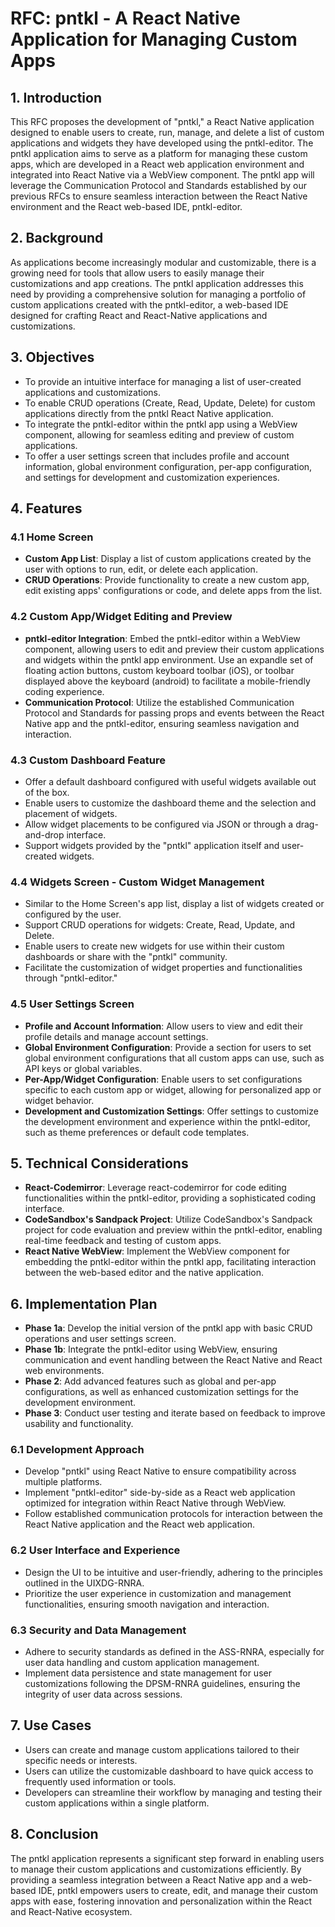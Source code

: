# RFC: pntkl - A React Native Application for Managing Custom Apps

## 1. Introduction

This RFC proposes the development of "pntkl," a React Native application designed to enable users to create, run, manage, and delete a list of custom applications and widgets they have developed using the pntkl-editor. The pntkl application aims to serve as a platform for managing these custom apps, which are developed in a React web application environment and integrated into React Native via a WebView component. The pntkl app will leverage the Communication Protocol and Standards established by our previous RFCs to ensure seamless interaction between the React Native environment and the React web-based IDE, pntkl-editor.

## 2. Background

As applications become increasingly modular and customizable, there is a growing need for tools that allow users to easily manage their customizations and app creations. The pntkl application addresses this need by providing a comprehensive solution for managing a portfolio of custom applications created with the pntkl-editor, a web-based IDE designed for crafting React and React-Native applications and customizations.

## 3. Objectives

- To provide an intuitive interface for managing a list of user-created applications and customizations.
- To enable CRUD operations (Create, Read, Update, Delete) for custom applications directly from the pntkl React Native application.
- To integrate the pntkl-editor within the pntkl app using a WebView component, allowing for seamless editing and preview of custom applications.
- To offer a user settings screen that includes profile and account information, global environment configuration, per-app configuration, and settings for development and customization experiences.

## 4. Features

### 4.1 Home Screen

- **Custom App List**: Display a list of custom applications created by the user with options to run, edit, or delete each application.
- **CRUD Operations**: Provide functionality to create a new custom app, edit existing apps' configurations or code, and delete apps from the list.

### 4.2 Custom App/Widget Editing and Preview

- **pntkl-editor Integration**: Embed the pntkl-editor within a WebView component, allowing users to edit and preview their custom applications and widgets within the pntkl app environment. Use an expandle set of floating action buttons, custom keyboard toolbar (iOS), or toolbar displayed above the keyboard (android) to facilitate a mobile-friendly coding experience.
- **Communication Protocol**: Utilize the established Communication Protocol and Standards for passing props and events between the React Native app and the pntkl-editor, ensuring seamless navigation and interaction.

### 4.3 Custom Dashboard Feature

- Offer a default dashboard configured with useful widgets available out of the box.
- Enable users to customize the dashboard theme and the selection and placement of widgets.
- Allow widget placements to be configured via JSON or through a drag-and-drop interface.
- Support widgets provided by the "pntkl" application itself and user-created widgets.

### 4.4 Widgets Screen - Custom Widget Management

- Similar to the Home Screen's app list, display a list of widgets created or configured by the user.
- Support CRUD operations for widgets: Create, Read, Update, and Delete.
- Enable users to create new widgets for use within their custom dashboards or share with the "pntkl" community.
- Facilitate the customization of widget properties and functionalities through "pntkl-editor."

### 4.5 User Settings Screen

- **Profile and Account Information**: Allow users to view and edit their profile details and manage account settings.
- **Global Environment Configuration**: Provide a section for users to set global environment configurations that all custom apps can use, such as API keys or global variables.
- **Per-App/Widget Configuration**: Enable users to set configurations specific to each custom app or widget, allowing for personalized app or widget behavior.
- **Development and Customization Settings**: Offer settings to customize the development environment and experience within the pntkl-editor, such as theme preferences or default code templates.

## 5. Technical Considerations

- **React-Codemirror**: Leverage react-codemirror for code editing functionalities within the pntkl-editor, providing a sophisticated coding interface.
- **CodeSandbox's Sandpack Project**: Utilize CodeSandbox's Sandpack project for code evaluation and preview within the pntkl-editor, enabling real-time feedback and testing of custom apps.
- **React Native WebView**: Implement the WebView component for embedding the pntkl-editor within the pntkl app, facilitating interaction between the web-based editor and the native application.

## 6. Implementation Plan

- **Phase 1a**: Develop the initial version of the pntkl app with basic CRUD operations and user settings screen.
- **Phase 1b**: Integrate the pntkl-editor using WebView, ensuring communication and event handling between the React Native and React web environments.
- **Phase 2**: Add advanced features such as global and per-app configurations, as well as enhanced customization settings for the development environment.
- **Phase 3**: Conduct user testing and iterate based on feedback to improve usability and functionality.

### 6.1 Development Approach

- Develop "pntkl" using React Native to ensure compatibility across multiple platforms.
- Implement "pntkl-editor" side-by-side as a React web application optimized for integration within React Native through WebView.
- Follow established communication protocols for interaction between the React Native application and the React web application.

### 6.2 User Interface and Experience

- Design the UI to be intuitive and user-friendly, adhering to the principles outlined in the UIXDG-RNRA.
- Prioritize the user experience in customization and management functionalities, ensuring smooth navigation and interaction.

### 6.3 Security and Data Management

- Adhere to security standards as defined in the ASS-RNRA, especially for user data handling and custom application management.
- Implement data persistence and state management for user customizations following the DPSM-RNRA guidelines, ensuring the integrity of user data across sessions.

## 7. Use Cases

- Users can create and manage custom applications tailored to their specific needs or interests.
- Users can utilize the customizable dashboard to have quick access to frequently used information or tools.
- Developers can streamline their workflow by managing and testing their custom applications within a single platform.

## 8. Conclusion

The pntkl application represents a significant step forward in enabling users to manage their custom applications and customizations efficiently. By providing a seamless integration between a React Native app and a web-based IDE, pntkl empowers users to create, edit, and manage their custom apps with ease, fostering innovation and personalization within the React and React-Native ecosystem.